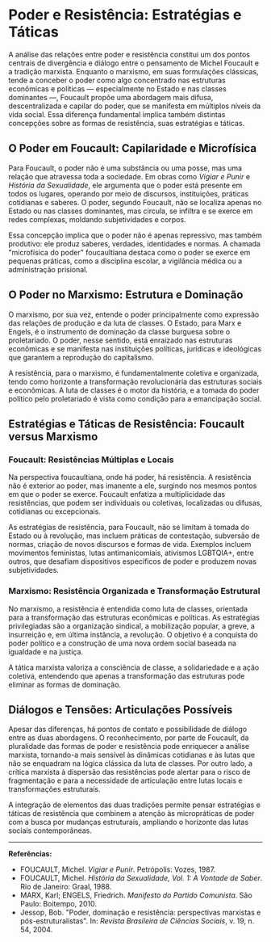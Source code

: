 
# Poder e Resistência: Estratégias e Táticas

A análise das relações entre poder e resistência constitui um dos pontos centrais de divergência e diálogo entre o pensamento de Michel Foucault e a tradição marxista. Enquanto o marxismo, em suas formulações clássicas, tende a conceber o poder como algo concentrado nas estruturas econômicas e políticas — especialmente no Estado e nas classes dominantes —, Foucault propõe uma abordagem mais difusa, descentralizada e capilar do poder, que se manifesta em múltiplos níveis da vida social. Essa diferença fundamental implica também distintas concepções sobre as formas de resistência, suas estratégias e táticas.

## O Poder em Foucault: Capilaridade e Microfísica

Para Foucault, o poder não é uma substância ou uma posse, mas uma relação que atravessa toda a sociedade. Em obras como *Vigiar e Punir* e *História da Sexualidade*, ele argumenta que o poder está presente em todos os lugares, operando por meio de discursos, instituições, práticas cotidianas e saberes. O poder, segundo Foucault, não se localiza apenas no Estado ou nas classes dominantes, mas circula, se infiltra e se exerce em redes complexas, moldando subjetividades e corpos.

Essa concepção implica que o poder não é apenas repressivo, mas também produtivo: ele produz saberes, verdades, identidades e normas. A chamada "microfísica do poder" foucaultiana destaca como o poder se exerce em pequenas práticas, como a disciplina escolar, a vigilância médica ou a administração prisional.

## O Poder no Marxismo: Estrutura e Dominação

O marxismo, por sua vez, entende o poder principalmente como expressão das relações de produção e da luta de classes. O Estado, para Marx e Engels, é o instrumento de dominação da classe burguesa sobre o proletariado. O poder, nesse sentido, está enraizado nas estruturas econômicas e se manifesta nas instituições políticas, jurídicas e ideológicas que garantem a reprodução do capitalismo.

A resistência, para o marxismo, é fundamentalmente coletiva e organizada, tendo como horizonte a transformação revolucionária das estruturas sociais e econômicas. A luta de classes é o motor da história, e a tomada do poder político pelo proletariado é vista como condição para a emancipação social.

## Estratégias e Táticas de Resistência: Foucault versus Marxismo

### Foucault: Resistências Múltiplas e Locais

Na perspectiva foucaultiana, onde há poder, há resistência. A resistência não é exterior ao poder, mas imanente a ele, surgindo nos mesmos pontos em que o poder se exerce. Foucault enfatiza a multiplicidade das resistências, que podem ser individuais ou coletivas, localizadas ou difusas, cotidianas ou excepcionais.

As estratégias de resistência, para Foucault, não se limitam à tomada do Estado ou à revolução, mas incluem práticas de contestação, subversão de normas, criação de novos discursos e formas de vida. Exemplos incluem movimentos feministas, lutas antimanicomiais, ativismos LGBTQIA+, entre outros, que desafiam dispositivos específicos de poder e produzem novas subjetividades.

### Marxismo: Resistência Organizada e Transformação Estrutural

No marxismo, a resistência é entendida como luta de classes, orientada para a transformação das estruturas econômicas e políticas. As estratégias privilegiadas são a organização sindical, a mobilização popular, a greve, a insurreição e, em última instância, a revolução. O objetivo é a conquista do poder político e a construção de uma nova ordem social baseada na igualdade e na justiça.

A tática marxista valoriza a consciência de classe, a solidariedade e a ação coletiva, entendendo que apenas a transformação das estruturas pode eliminar as formas de dominação.

## Diálogos e Tensões: Articulações Possíveis

Apesar das diferenças, há pontos de contato e possibilidade de diálogo entre as duas abordagens. O reconhecimento, por parte de Foucault, da pluralidade das formas de poder e resistência pode enriquecer a análise marxista, tornando-a mais sensível às dinâmicas cotidianas e às lutas que não se enquadram na lógica clássica da luta de classes. Por outro lado, a crítica marxista à dispersão das resistências pode alertar para o risco de fragmentação e para a necessidade de articulação entre lutas locais e transformações estruturais.

A integração de elementos das duas tradições permite pensar estratégias e táticas de resistência que combinem a atenção às micropráticas de poder com a busca por mudanças estruturais, ampliando o horizonte das lutas sociais contemporâneas.

___

**Referências:**

- FOUCAULT, Michel. *Vigiar e Punir*. Petrópolis: Vozes, 1987.
- FOUCAULT, Michel. *História da Sexualidade, Vol. 1: A Vontade de Saber*. Rio de Janeiro: Graal, 1988.
- MARX, Karl; ENGELS, Friedrich. *Manifesto do Partido Comunista*. São Paulo: Boitempo, 2010.
- Jessop, Bob. "Poder, dominação e resistência: perspectivas marxistas e pós-estruturalistas". In: *Revista Brasileira de Ciências Sociais*, v. 19, n. 54, 2004.
```
